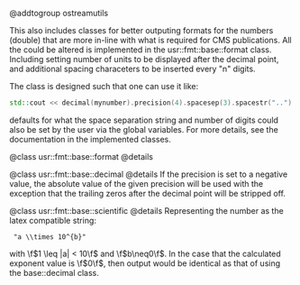@addtogroup ostreamutils

This also includes classes for better outputing formats for the numbers
(double) that are more in-line with what is required for CMS publications.
All the could be altered is implemented in the usr::fmt::base::format class.
Including setting number of units to be displayed after the decimal point, and
additional spacing characeters to be inserted every "n" digits.

The class is designed such that one can use it like:
```cpp
std::cout << decimal(mynumber).precision(4).spacesep(3).spacestr("..") ;
```
defaults for what the space separation string and number of digits could also
be set by the user via the global variables. For more details, see the
documentation in the implemented classes.


@class usr::fmt::base::format
@details

@class usr::fmt::base::decimal
@details
If the precision is set to a negative value, the absolute value of the given
precision will be used with the exception that the trailing zeros after the
decimal point will be stripped off.


@class usr::fmt::base::scientific
@details
Representing the number as the latex compatible string:

```
 "a \\times 10^{b}"
```

with \f$1 \leq |a| < 10\f$ and \f$b\neq0\f$. In the case that the calculated
exponent value is \f$0\f$, then output would be identical as that of using
the base::decimal class.
